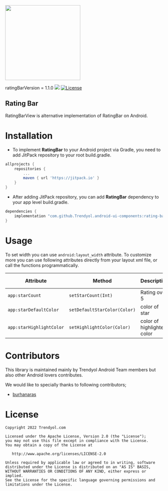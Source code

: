 <img src="https://raw.githubusercontent.com/Trendyol/android-ui-components/master/images/rating-bar-1.png" width="240"/>

ratingBarVersion = 1.1.0 [![](https://jitpack.io/v/Trendyol/android-ui-components.svg)](https://jitpack.io/#Trendyol/android-ui-components) [![License](https://img.shields.io/badge/License-Apache%202.0-blue.svg)](https://opensource.org/licenses/Apache-2.0)

## Rating Bar
RatingBarView is alternative implementation of RatingBar on Android.

# Installation
 - To implement **RatingBar** to your Android project via Gradle, you need to add JitPack repository to your root build.gradle.

```gradle
allprojects {
    repositories {
        ...
        maven { url 'https://jitpack.io' }
    }
}
```

 - After adding JitPack repository, you can add **RatingBar** dependency to your app level build.gradle.

```gradle
dependencies {
    implementation "com.github.Trendyol.android-ui-components:rating-bar:$ratingBarVersion"
}
```

# Usage
To set width you can use `android:layout_width` attribute. To customize more you can use following attributes directly from your layout xml file, or call the functions programmatically.

| Attribute                | Method                       | Description                | Default Value |
|--------------------------|------------------------------|----------------------------|---------------|
| `app:starCount`          | `setStarCount(Int)`          | Rating over 5              | 0             |
| `app:starDefaultColor`   | `setDefaultStarColor(Color)` | color of star              | #e6e6e6       |
| `app:starHighlightColor` | `setHighlightColor(Color)`   | color of highlighted color | #ffc000       |

# Contributors
This library is maintained mainly by Trendyol Android Team members but also other Android lovers contributes.

We would like to specially thanks to following contributors;

* [burhanaras](https://github.com/burhanaras)

# License
    Copyright 2022 Trendyol.com

    Licensed under the Apache License, Version 2.0 (the "License");
    you may not use this file except in compliance with the License.
    You may obtain a copy of the License at

       http://www.apache.org/licenses/LICENSE-2.0

    Unless required by applicable law or agreed to in writing, software
    distributed under the License is distributed on an "AS IS" BASIS,
    WITHOUT WARRANTIES OR CONDITIONS OF ANY KIND, either express or implied.
    See the License for the specific language governing permissions and
    limitations under the License.
